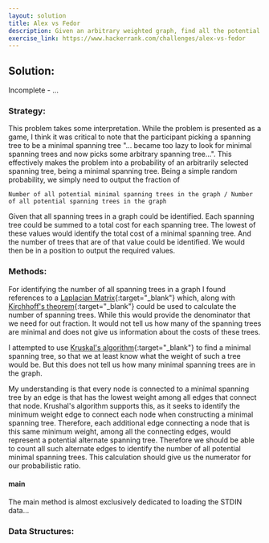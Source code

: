 ```yaml
---
layout: solution
title: Alex vs Fedor
description: Given an arbitrary weighted graph, find all the potential spanning trees and all the potential minimal spanning trees so that a fraction can be outputted that will reflect the probably of randomly selected spanning tree, being a minimal spanning tree.
exercise_link: https://www.hackerrank.com/challenges/alex-vs-fedor
---
```

## Solution:
Incomplete - ...
### Strategy:
This problem takes some interpretation. While the problem is presented as a game, I think it was critical to note that the participant picking a spanning tree to be a minimal spanning tree "... became too lazy to look for minimal spanning trees and now picks some arbitrary spanning tree...". This effectively makes the problem into a probability of an arbitrarily selected spanning tree, being a minimal spanning tree. Being a simple random probability, we simply need to output the fraction of
~~~
Number of all potential minimal spanning trees in the graph / Number of all potential spanning trees in the graph
~~~
Given that all spanning trees in a graph could be identified. Each spanning tree could be summed to a total cost for each spanning tree. The lowest of these values would identify the total cost of a minimal spanning tree. And the number of trees that are of that value could be identified. We would then be in a position to output the required values.
### Methods:
For identifying the number of all spanning trees in a graph I found references to a [Laplacian Matrix](https://en.wikipedia.org/wiki/Laplacian_matrix){:target="\_blank"} which, along with [Kirchhoff's theorem](https://en.wikipedia.org/wiki/Kirchhoff%27s_theorem){:target="\_blank"} could be used to calculate the number of spanning trees. While this would provide the denominator that we need for out fraction. It would not tell us how many of the spanning trees are minimal and does not give us information about the costs of these trees.

I attempted to use [Kruskal's algorithm](https://en.wikipedia.org/wiki/Kruskal%27s_algorithm){:target="\_blank"} to find a minimal spanning tree, so that we at least know what the weight of such a tree would be. But this does not tell us how many minimal spanning trees are in the graph.

My understanding is that every node is connected to a minimal spanning tree by an edge is that has the lowest weight among all edges that connect that node. Krushal's algorithm supports this, as it seeks to identify the minimum weight edge to connect each node when constructing a minimal spanning tree. Therefore, each additional edge connecting a node that is this same minimum weight, among all the connecting edges, would represent a potential alternate spanning tree. Therefore we should be able to count all such alternate edges to identify the number of all potential minimal spanning trees. This calculation should give us the numerator for our probabilistic ratio.
#### main
The main method is almost exclusively dedicated to loading the STDIN data...

### Data Structures:
